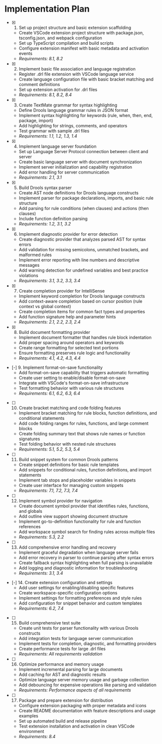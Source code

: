 # Implementation Plan

- [x] 1. Set up project structure and basic extension scaffolding
  - Create VSCode extension project structure with package.json, tsconfig.json, and webpack configuration
  - Set up TypeScript compilation and build scripts
  - Configure extension manifest with basic metadata and activation events
  - _Requirements: 8.1, 8.2_

- [x] 2. Implement basic file association and language registration
  - Register .drl file extension with VSCode language service
  - Create language configuration file with basic bracket matching and comment definitions
  - Set up extension activation for .drl files
  - _Requirements: 8.1, 8.2, 8.4_

- [x] 3. Create TextMate grammar for syntax highlighting
  - Define Drools language grammar rules in JSON format
  - Implement syntax highlighting for keywords (rule, when, then, end, package, import)
  - Add highlighting for strings, comments, and operators
  - Test grammar with sample .drl files
  - _Requirements: 1.1, 1.2, 1.3, 1.4_

- [x] 4. Implement language server foundation
  - Set up Language Server Protocol connection between client and server
  - Create basic language server with document synchronization
  - Implement server initialization and capability registration
  - Add error handling for server communication
  - _Requirements: 2.1, 3.1_

- [x] 5. Build Drools syntax parser
  - Create AST node definitions for Drools language constructs
  - Implement parser for package declarations, imports, and basic rule structure
  - Add parsing for rule conditions (when clauses) and actions (then clauses)
  - Include function definition parsing
  - _Requirements: 1.2, 3.1, 3.2_

- [x] 6. Implement diagnostic provider for error detection
  - Create diagnostic provider that analyzes parsed AST for syntax errors
  - Add validation for missing semicolons, unmatched brackets, and malformed rules
  - Implement error reporting with line numbers and descriptive messages
  - Add warning detection for undefined variables and best practice violations
  - _Requirements: 3.1, 3.2, 3.3, 3.4_

- [x] 7. Create completion provider for IntelliSense
  - Implement keyword completion for Drools language constructs
  - Add context-aware completion based on cursor position (rule context vs global context)
  - Create completion items for common fact types and properties
  - Add function signature help and parameter hints
  - _Requirements: 2.1, 2.2, 2.3, 2.4_

- [x] 8. Build document formatting provider
  - Implement document formatter that handles rule block indentation
  - Add proper spacing around operators and keywords
  - Create range formatting for selected text portions
  - Ensure formatting preserves rule logic and functionality
  - _Requirements: 4.1, 4.2, 4.3, 4.4_

- [-] 9. Implement format-on-save functionality
  - Add format-on-save capability that triggers automatic formatting
  - Create user setting to enable/disable format-on-save
  - Integrate with VSCode's format-on-save infrastructure
  - Test formatting behavior with various rule structures
  - _Requirements: 6.1, 6.2, 6.3, 6.4_

- [ ] 10. Create bracket matching and code folding features
  - Implement bracket matching for rule blocks, function definitions, and conditional statements
  - Add code folding ranges for rules, functions, and large comment blocks
  - Create folding summary text that shows rule names or function signatures
  - Test folding behavior with nested rule structures
  - _Requirements: 5.1, 5.2, 5.3, 5.4_

- [ ] 11. Build snippet system for common Drools patterns
  - Create snippet definitions for basic rule templates
  - Add snippets for conditional rules, function definitions, and import statements
  - Implement tab stops and placeholder variables in snippets
  - Create user interface for managing custom snippets
  - _Requirements: 7.1, 7.2, 7.3, 7.4_

- [ ] 12. Implement symbol provider for navigation
  - Create document symbol provider that identifies rules, functions, and globals
  - Add outline view support showing document structure
  - Implement go-to-definition functionality for rule and function references
  - Add workspace symbol search for finding rules across multiple files
  - _Requirements: 5.3, 2.2_

- [ ] 13. Add comprehensive error handling and recovery
  - Implement graceful degradation when language server fails
  - Add error recovery in parser to continue parsing after syntax errors
  - Create fallback syntax highlighting when full parsing is unavailable
  - Add logging and diagnostic information for troubleshooting
  - _Requirements: 3.1, 3.4_

- [-] 14. Create extension configuration and settings
  - Add user settings for enabling/disabling specific features
  - Create workspace-specific configuration options
  - Implement settings for formatting preferences and style rules
  - Add configuration for snippet behavior and custom templates
  - _Requirements: 6.2, 7.4_

- [ ] 15. Build comprehensive test suite
  - Create unit tests for parser functionality with various Drools constructs
  - Add integration tests for language server communication
  - Implement tests for completion, diagnostic, and formatting providers
  - Create performance tests for large .drl files
  - _Requirements: All requirements validation_

- [ ] 16. Optimize performance and memory usage
  - Implement incremental parsing for large documents
  - Add caching for AST and diagnostic results
  - Optimize language server memory usage and garbage collection
  - Add debouncing for expensive operations like parsing and validation
  - _Requirements: Performance aspects of all requirements_

- [ ] 17. Package and prepare extension for distribution
  - Configure extension packaging with proper metadata and icons
  - Create README documentation with feature descriptions and usage examples
  - Set up automated build and release pipeline
  - Test extension installation and activation in clean VSCode environment
  - _Requirements: 8.4_